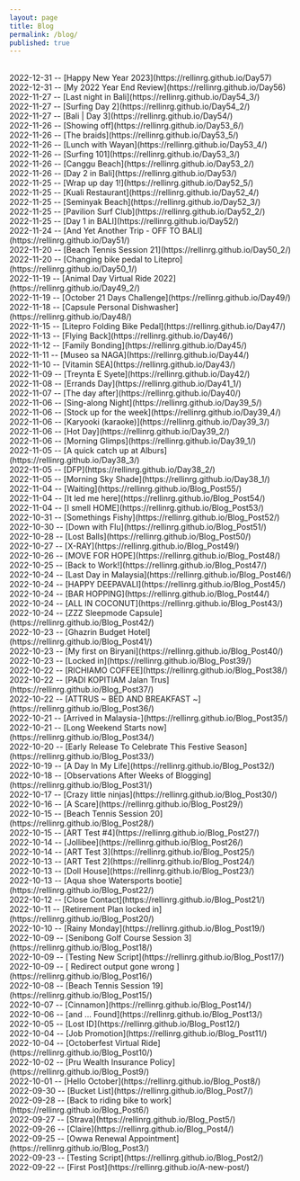 ```yaml
---
layout: page
title: Blog
permalink: /blog/
published: true
---
```

<br>
2022-12-31 -- [Happy New Year 2023](https://rellinrg.github.io/Day57)
<br>
2022-12-31 -- [My 2022 Year End Review](https://rellinrg.github.io/Day56)
<br>
2022-11-27 -- [Last night in Bali](https://rellinrg.github.io/Day54_3/)
<br>
2022-11-27 -- [Surfing Day 2](https://rellinrg.github.io/Day54_2/)
<br>
2022-11-27 -- [Bali | Day 3](https://rellinrg.github.io/Day54/)
<br>
2022-11-26 -- [Showing off](https://rellinrg.github.io/Day53_6/)
<br>
2022-11-26 -- [The braids](https://rellinrg.github.io/Day53_5/)
<br>
2022-11-26 -- [Lunch with Wayan](https://rellinrg.github.io/Day53_4/)
<br>
2022-11-26 -- [Surfing 101](https://rellinrg.github.io/Day53_3/)
<br>
2022-11-26 -- [Canggu Beach](https://rellinrg.github.io/Day53_2/)
<br>
2022-11-26 -- [Day 2 in Bali](https://rellinrg.github.io/Day53/)
<br>
2022-11-25 -- [Wrap up day 1!](https://rellinrg.github.io/Day52_5/)
<br>
2022-11-25 -- [Kuali Restaurant](https://rellinrg.github.io/Day52_4/)
<br>
2022-11-25 -- [Seminyak Beach](https://rellinrg.github.io/Day52_3/)
<br>
2022-11-25 -- [Pavilion Surf Club](https://rellinrg.github.io/Day52_2/)
<br>
2022-11-25 -- [Day 1 in BALI](https://rellinrg.github.io/Day52/)
<br>
2022-11-24 -- [And Yet Another Trip - OFF TO BALI](https://rellinrg.github.io/Day51/)
<br>
2022-11-20 -- [Beach Tennis Session 21](https://rellinrg.github.io/Day50_2/)
<br>
2022-11-20 -- [Changing bike pedal to Litepro](https://rellinrg.github.io/Day50_1/)
<br>
2022-11-19 -- [Animal Day Virtual Ride 2022](https://rellinrg.github.io/Day49_2/)
<br>
2022-11-19 -- [October 21 Days Challenge](https://rellinrg.github.io/Day49/)
<br>
2022-11-18 -- [Capsule Personal Dishwasher](https://rellinrg.github.io/Day48/)
<br>
2022-11-15 -- [Litepro Folding Bike Pedal](https://rellinrg.github.io/Day47/)
<br>
2022-11-13 -- [Flying Back](https://rellinrg.github.io/Day46/)
<br>
2022-11-12 -- [Family Bonding](https://rellinrg.github.io/Day45/)
<br>
2022-11-11 -- [Museo sa NAGA](https://rellinrg.github.io/Day44/)
<br>
2022-11-10 -- [Vitamin SEA](https://rellinrg.github.io/Day43/)
<br>
2022-11-09 -- [Treynta E Syete](https://rellinrg.github.io/Day42/)
<br>
2022-11-08 -- [Errands Day](https://rellinrg.github.io/Day41_1/)
<br>
2022-11-07 -- [The day after](https://rellinrg.github.io/Day40/)
<br>
2022-11-06 -- [Sing-along Night](https://rellinrg.github.io/Day39_5/)
<br>
2022-11-06 -- [Stock up for the week](https://rellinrg.github.io/Day39_4/)
<br>
2022-11-06 -- [Karyooki (karaoke)](https://rellinrg.github.io/Day39_3/)
<br>
2022-11-06 -- [Hot Day](https://rellinrg.github.io/Day39_2/)
<br>
2022-11-06 -- [Morning Glimps](https://rellinrg.github.io/Day39_1/)
<br>
2022-11-05 -- [A quick catch up at Alburs](https://rellinrg.github.io/Day38_3/)
<br>
2022-11-05 -- [DFP](https://rellinrg.github.io/Day38_2/)
<br>
2022-11-05 -- [Morning Sky Shade](https://rellinrg.github.io/Day38_1/)
<br>
2022-11-04 -- [Waiting](https://rellinrg.github.io/Blog_Post55/)
<br>
2022-11-04 -- [It led me here](https://rellinrg.github.io/Blog_Post54/)
<br>
2022-11-04 -- [I smell HOME](https://rellinrg.github.io/Blog_Post53/)
<br>
2022-10-31 -- [Somethings Fishy](https://rellinrg.github.io/Blog_Post52/)
<br>
2022-10-30 -- [Down with Flu](https://rellinrg.github.io/Blog_Post51/)
<br>
2022-10-28 -- [Lost Balls](https://rellinrg.github.io/Blog_Post50/)
<br>
2022-10-27 -- [X-RAY](https://rellinrg.github.io/Blog_Post49/)
<br>
2022-10-26 -- [MOVE FOR HOPE](https://rellinrg.github.io/Blog_Post48/)
<br>
2022-10-25 -- [Back to Work!](https://rellinrg.github.io/Blog_Post47/)
<br>
2022-10-24 -- [Last Day in Malaysia](https://rellinrg.github.io/Blog_Post46/)
<br>
2022-10-24 -- [HAPPY DEEPAVALI](https://rellinrg.github.io/Blog_Post45/)
<br>
2022-10-24 -- [BAR HOPPING](https://rellinrg.github.io/Blog_Post44/)
<br>
2022-10-24 -- [ALL IN COCONUT](https://rellinrg.github.io/Blog_Post43/)
<br>
2022-10-24 -- [ZZZ Sleepmode Capsule](https://rellinrg.github.io/Blog_Post42/)
<br>
2022-10-23 -- [Ghazrin Budget Hotel](https://rellinrg.github.io/Blog_Post41/)
<br>
2022-10-23 -- [My first on Biryani](https://rellinrg.github.io/Blog_Post40/)
<br>
2022-10-23 -- [Locked in](https://rellinrg.github.io/Blog_Post39/)
<br>
2022-10-22 -- [RICHIAMO COFFEE](https://rellinrg.github.io/Blog_Post38/)
<br>
2022-10-22 -- [PADI KOPITIAM Jalan Trus](https://rellinrg.github.io/Blog_Post37/)
<br>
2022-10-22 -- [ATTRUS ~ BED AND BREAKFAST ~](https://rellinrg.github.io/Blog_Post36/)
<br>
2022-10-21 -- [Arrived in Malaysia-](https://rellinrg.github.io/Blog_Post35/)
<br>
2022-10-21 -- [Long Weekend Starts now](https://rellinrg.github.io/Blog_Post34/)
<br>
2022-10-20 -- [Early Release To Celebrate This Festive Season](https://rellinrg.github.io/Blog_Post33/)
<br>
2022-10-19 -- [A Day In My Life](https://rellinrg.github.io/Blog_Post32/)
<br>
2022-10-18 -- [Observations After Weeks of Blogging](https://rellinrg.github.io/Blog_Post31/)
<br>
2022-10-17 -- [Crazy little ninjas](https://rellinrg.github.io/Blog_Post30/)
<br>
2022-10-16 -- [A Scare](https://rellinrg.github.io/Blog_Post29/)
<br>
2022-10-15 -- [Beach Tennis Session 20](https://rellinrg.github.io/Blog_Post28/)
<br>
2022-10-15 -- [ART Test #4](https://rellinrg.github.io/Blog_Post27/)
<br>
2022-10-14 -- [Jollibee](https://rellinrg.github.io/Blog_Post26/)
<br>
2022-10-14 -- [ART Test 3](https://rellinrg.github.io/Blog_Post25/)
<br>
2022-10-13 -- [ART Test 2](https://rellinrg.github.io/Blog_Post24/)
<br>
2022-10-13 -- [Doll House](https://rellinrg.github.io/Blog_Post23/)
<br>
2022-10-13 -- [Aqua shoe Watersports bootie](https://rellinrg.github.io/Blog_Post22/)
<br>
2022-10-12 -- [Close Contact](https://rellinrg.github.io/Blog_Post21/)
<br>
2022-10-11 -- [Retirement Plan locked in](https://rellinrg.github.io/Blog_Post20/)
<br>
2022-10-10 -- [Rainy Monday](https://rellinrg.github.io/Blog_Post19/)
<br>
2022-10-09 -- [Senibong Golf Course Session 3](https://rellinrg.github.io/Blog_Post18/)
<br>
2022-10-09 -- [Testing New Script](https://rellinrg.github.io/Blog_Post17/)
<br>
2022-10-09 -- [ Redirect output gone wrong ](https://rellinrg.github.io/Blog_Post16/)
<br>
2022-10-08 -- [Beach Tennis Session 19](https://rellinrg.github.io/Blog_Post15/)
<br>
2022-10-07 -- [Cinnamon](https://rellinrg.github.io/Blog_Post14/)
<br>
2022-10-06 -- [and ... Found](https://rellinrg.github.io/Blog_Post13/)
<br>
2022-10-05 -- [Lost ID](https://rellinrg.github.io/Blog_Post12/)
<br>
2022-10-04 -- [Job Promotion](https://rellinrg.github.io/Blog_Post11/)
<br>
2022-10-04 -- [Octoberfest Virtual Ride](https://rellinrg.github.io/Blog_Post10/)
<br>
2022-10-02 -- [Pru Wealth Insurance Policy](https://rellinrg.github.io/Blog_Post9/)
<br>
2022-10-01 -- [Hello October](https://rellinrg.github.io/Blog_Post8/)
<br>
2022-09-30 -- [Bucket List](https://rellinrg.github.io/Blog_Post7/)
<br>
2022-09-28 -- [Back to riding bike to work](https://rellinrg.github.io/Blog_Post6/)
<br>
2022-09-27 -- [Strava](https://rellinrg.github.io/Blog_Post5/)
<br>
2022-09-26 -- [Claire](https://rellinrg.github.io/Blog_Post4/)
<br>
2022-09-25 -- [Owwa Renewal Appointment](https://rellinrg.github.io/Blog_Post3/)
<br>
2022-09-23 -- [Testing Script](https://rellinrg.github.io/Blog_Post2/)
<br>
2022-09-22 -- [First Post](https://rellinrg.github.io/A-new-post/)
<br>





